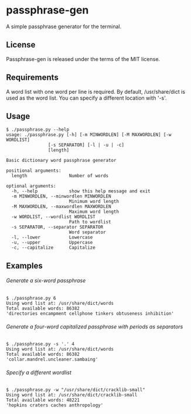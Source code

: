passphrase-gen
==

A simple passphrase generator for the terminal.

## License

Passphrase-gen is released under the terms of the MIT license.

## Requirements
A word list with one word per line is required. By default, /usr/share/dict is used as the word list. You can specify a different location with '-s'.

## Usage
    $ ./passphrase.py --help
    usage: ./passphrase.py [-h] [-m MINWORDLEN] [-M MAXWORDLEN] [-w WORDLIST]
                    [-s SEPARATOR] [-l | -u | -c]
                    [length]

    Basic dictionary word passphrase generator

    positional arguments:
      length                Number of words

    optional arguments:
      -h, --help            show this help message and exit
      -m MINWORDLEN, --minwordlen MINWORDLEN
                            Minimum word length
      -M MAXWORDLEN, --maxwordlen MAXWORDLEN
                            Maximum word length
      -w WORDLIST, --wordlist WORDLIST
                            Path to wordlist
      -s SEPARATOR, --separator SEPARATOR
                            Word separator
      -l, --lower           Lowercase
      -u, --upper           Uppercase
      -c, --capitalize      Capitalize

## Examples
###### Generate a six-word passphrase
    $ ./passphrase.py 6
    Using word list at: /usr/share/dict/words
    Total available words: 86382
    'directories encampment cellphone tinkers obtuseness inhibition'

###### Generate a four-word capitalized passphrase with periods as separators
    $ ./passphrase.py -s '.' 4
    Using word list at: /usr/share/dict/words
    Total available words: 86382
    'collar.mandrel.uncleaner.sambaing'

###### Specify a different wordlist
    $ ./passphrase.py -w "/usr/share/dict/cracklib-small"
    Using word list at: /usr/share/dict/cracklib-small
    Total available words: 48221
    'hopkins craters caches anthropology'

